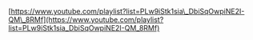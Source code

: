 [https://www.youtube.com/playlist?list=PLw9iStk1sia\_DbiSqOwpiNE2I-QM\_8RMf](https://www.youtube.com/playlist?list=PLw9iStk1sia_DbiSqOwpiNE2I-QM_8RMf)

